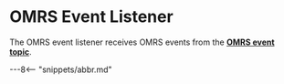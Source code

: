 <!-- SPDX-License-Identifier: CC-BY-4.0 -->
<!-- Copyright Contributors to the ODPi Egeria project. -->

# OMRS Event Listener

The OMRS event listener receives OMRS events from the **[OMRS event topic](/concepts/cohort-event)**.


---8<-- "snippets/abbr.md"
